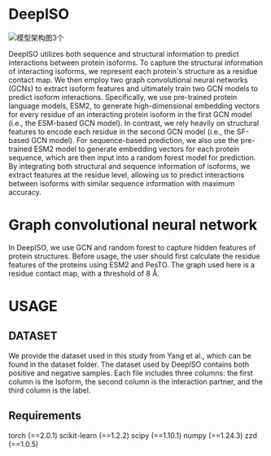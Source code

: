 # DeepISO
![模型架构图3个](https://github.com/user-attachments/assets/7875dffc-4ced-4af2-b3f6-3e4fa607c760)

DeepISO utilizes both sequence and structural information to predict interactions between protein isoforms. To capture the structural information of interacting isoforms, we represent each protein's structure as a residue contact map. We then employ two graph convolutional neural networks (GCNs) to extract isoform features and ultimately train two GCN models to predict isoform interactions. Specifically, we use pre-trained protein language models, ESM2, to generate high-dimensional embedding vectors for every residue of an interacting protein isoform in the first GCN model (i.e., the ESM-based GCN model). In contrast, we rely heavily on structural features to encode each residue in the second GCN model (i.e., the SF-based GCN model). For sequence-based prediction, we also use the pre-trained ESM2 model to generate embedding vectors for each protein sequence, which are then input into a random forest model for prediction. By integrating both structural and sequence information of isoforms, we extract features at the residue level, allowing us to predict interactions between isoforms with similar sequence information with maximum accuracy.

# Graph convolutional neural network
 In DeepISO, we use GCN and random forest to capture hidden features of protein structures. Before usage, the user should first calculate the residue features of the proteins using ESM2 and PesTO. The graph used here is a residue contact map, with a threshold of 8 Å.

# USAGE
## DATASET
We provide the dataset used in this study from Yang et al., which can be found in the dataset folder. The dataset used by DeepISO contains both positive and negative samples. Each file includes three columns: the first column is the Isoform, the second column is the interaction partner, and the third column is the label.
## Requirements
torch (==2.0.1)
scikit-learn (==1.2.2)
scipy (==1.10.1)
numpy (==1.24.3)
zzd (==1.0.5)


